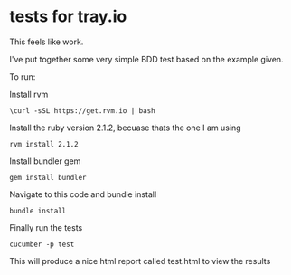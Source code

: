 # tests for tray.io

This feels like work.

I've put together some very simple BDD test based on the example given.

To run:

Install rvm

`\curl -sSL https://get.rvm.io | bash`

Install the ruby version 2.1.2, becuase thats the one I am using

`rvm install 2.1.2`

Install bundler gem

`gem install bundler`

Navigate to this code and bundle install

`bundle install`

Finally run the tests

`cucumber -p test `

This will produce a nice html report called test.html to view the results


